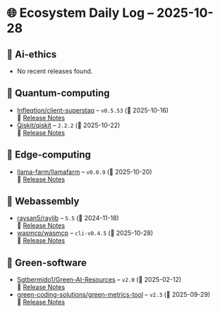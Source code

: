 # 🌐 Ecosystem Daily Log – 2025-10-28

## 🔹 Ai-ethics
- No recent releases found.

## 🔹 Quantum-computing
- [Infleqtion/client-superstaq](https://github.com/Infleqtion/client-superstaq/releases/tag/v0.5.53) – `v0.5.53` (📅 2025-10-16)  
  🔗 [Release Notes](https://github.com/Infleqtion/client-superstaq/releases/tag/v0.5.53)
- [Qiskit/qiskit](https://github.com/Qiskit/qiskit/releases/tag/2.2.2) – `2.2.2` (📅 2025-10-22)  
  🔗 [Release Notes](https://github.com/Qiskit/qiskit/releases/tag/2.2.2)

## 🔹 Edge-computing
- [llama-farm/llamafarm](https://github.com/llama-farm/llamafarm/releases/tag/v0.0.9) – `v0.0.9` (📅 2025-10-20)  
  🔗 [Release Notes](https://github.com/llama-farm/llamafarm/releases/tag/v0.0.9)

## 🔹 Webassembly
- [raysan5/raylib](https://github.com/raysan5/raylib/releases/tag/5.5) – `5.5` (📅 2024-11-18)  
  🔗 [Release Notes](https://github.com/raysan5/raylib/releases/tag/5.5)
- [wasmcp/wasmcp](https://github.com/wasmcp/wasmcp/releases/tag/cli-v0.4.5) – `cli-v0.4.5` (📅 2025-10-28)  
  🔗 [Release Notes](https://github.com/wasmcp/wasmcp/releases/tag/cli-v0.4.5)

## 🔹 Green-software
- [Sgtbermido1/Green-AI-Resources](https://github.com/Sgtbermido1/Green-AI-Resources/releases/tag/v2.0) – `v2.0` (📅 2025-02-12)  
  🔗 [Release Notes](https://github.com/Sgtbermido1/Green-AI-Resources/releases/tag/v2.0)
- [green-coding-solutions/green-metrics-tool](https://github.com/green-coding-solutions/green-metrics-tool/releases/tag/v2.3) – `v2.3` (📅 2025-09-29)  
  🔗 [Release Notes](https://github.com/green-coding-solutions/green-metrics-tool/releases/tag/v2.3)